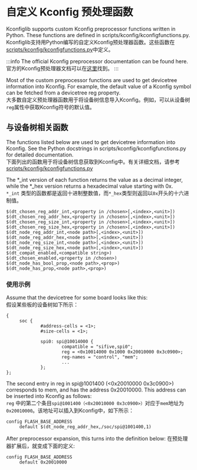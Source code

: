 # 自定义 Kconfig 预处理函数

Kconfiglib supports custom Kconfig preprocessor functions written in Python. These functions are defined in scripts/kconfig/kconfigfunctions.py.  
Kconfiglib支持用Python编写的自定义Kconfig预处理器函数。这些函数在[scripts/kconfig/kconfigfunctions.py](https://cloud.listenai.com/zephyr/zephyr/-/tree/master/scripts/kconfig/kconfigfunctions.py.)中定义。

:::info 
The official Kconfig preprocessor documentation can be found here.  
官方的Kconfig预处理器文档可以在[这里](https://www.kernel.org/doc/html/latest/kbuild/kconfig-macro-language.html)找到。
:::

Most of the custom preprocessor functions are used to get devicetree information into Kconfig. For example, the default value of a Kconfig symbol can be fetched from a devicetree reg property.  
大多数自定义预处理器函数用于将设备树信息导入Kconfig。例如，可以从设备树`reg`属性中获取Kconfig符号的默认值。

## 与设备树相关函数

The functions listed below are used to get devicetree information into Kconfig. See the Python docstrings in scripts/kconfig/kconfigfunctions.py for detailed documentation.  
下面列出的函数用于将设备树信息获取到Kconfig中。有关详细文档，请参考[scripts/kconfig/kconfigfunctions.py](https://cloud.listenai.com/zephyr/zephyr/-/tree/master/scripts/kconfig/kconfigfunctions.py.)

The *_int version of each function returns the value as a decimal integer, while the *_hex version returns a hexadecimal value starting with 0x.  
`*_int` 类型的函数都是返回十进制整数值，而`*_hex`类型则返回以`0x`开头的十六进制值。

```
$(dt_chosen_reg_addr_int,<property in /chosen>[,<index>,<unit>])
$(dt_chosen_reg_addr_hex,<property in /chosen>[,<index>,<unit>])
$(dt_chosen_reg_size_int,<property in /chosen>[,<index>,<unit>])
$(dt_chosen_reg_size_hex,<property in /chosen>[,<index>,<unit>])
$(dt_node_reg_addr_int,<node path>[,<index>,<unit>])
$(dt_node_reg_addr_hex,<node path>[,<index>,<unit>])
$(dt_node_reg_size_int,<node path>[,<index>,<unit>])
$(dt_node_reg_size_hex,<node path>[,<index>,<unit>])
$(dt_compat_enabled,<compatible string>)
$(dt_chosen_enabled,<property in /chosen>)
$(dt_node_has_bool_prop,<node path>,<prop>)
$(dt_node_has_prop,<node path>,<prop>)
```
### 使用示例

Assume that the devicetree for some board looks like this:  
假设某些板的设备树如下所示：

```
{
     soc {
             #address-cells = <1>;
             #size-cells = <1>;

             spi0: spi@10014000 {
                     compatible = "sifive,spi0";
                     reg = <0x10014000 0x1000 0x20010000 0x3c0900>;
                     reg-names = "control", "mem";
                     ...
             };
};
```

The second entry in reg in spi@1001400 (<0x20010000 0x3c0900>) corresponds to mem, and has the address 0x20010000. This address can be inserted into Kconfig as follows:  
`reg` 中的第二个条目`spi@1001400（<0x20010000 0x3c0900>）`对应于`mem`地址为`0x20010000`。该地址可以插入到Kconfig中，如下所示：

```
config FLASH_BASE_ADDRESS
     default $(dt_node_reg_addr_hex,/soc/spi@1001400,1)
```

After preprocessor expansion, this turns into the definition below: 
在预处理器扩展后，就变成下面的定义: 
```
config FLASH_BASE_ADDRESS
     default 0x20010000
```